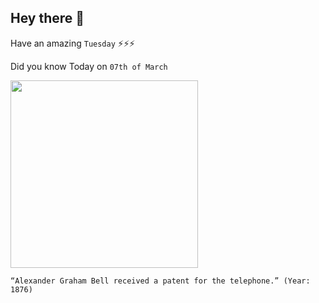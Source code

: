 ## Hey there 👋
Have an amazing `Tuesday` ⚡⚡⚡

Did you know Today on `07th of March`
 
 [<img src="https://cdn.britannica.com/84/115184-050-40B64A5D/Alexander-Graham-Bell-telephone-link-Chicago-New-October-18-1892.jpg" width="300" />](https://www.history.com/this-day-in-history/alexander-graham-bell-patents-the-telephone#:~:text=On%20March%207%2C%201876%2C%2029,revolutionary%20new%20invention%E2%80%93the%20telephone.&text=Samuel%20F.B.%20Morse's%20invention%20of,possible%20between%20two%20distant%20points.) 
 ```
“Alexander Graham Bell received a patent for the telephone.” (Year: 1876)
```
